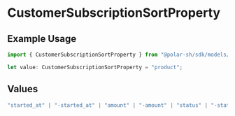 # CustomerSubscriptionSortProperty

## Example Usage

```typescript
import { CustomerSubscriptionSortProperty } from "@polar-sh/sdk/models/components/customersubscriptionsortproperty.js";

let value: CustomerSubscriptionSortProperty = "product";
```

## Values

```typescript
"started_at" | "-started_at" | "amount" | "-amount" | "status" | "-status" | "organization" | "-organization" | "product" | "-product"
```